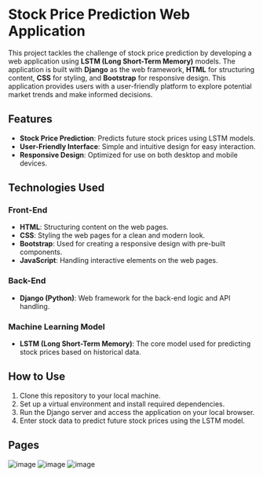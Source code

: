 # Stock Price Prediction Web Application

This project tackles the challenge of stock price prediction by developing a web application using **LSTM (Long Short-Term Memory)** models. The application is built with **Django** as the web framework, **HTML** for structuring content, **CSS** for styling, and **Bootstrap** for responsive design. This application provides users with a user-friendly platform to explore potential market trends and make informed decisions.

## Features
- **Stock Price Prediction**: Predicts future stock prices using LSTM models.
- **User-Friendly Interface**: Simple and intuitive design for easy interaction.
- **Responsive Design**: Optimized for use on both desktop and mobile devices.

## Technologies Used

### Front-End
- **HTML**: Structuring content on the web pages.
- **CSS**: Styling the web pages for a clean and modern look.
- **Bootstrap**: Used for creating a responsive design with pre-built components.
- **JavaScript**: Handling interactive elements on the web pages.

### Back-End
- **Django (Python)**: Web framework for the back-end logic and API handling.

### Machine Learning Model
- **LSTM (Long Short-Term Memory)**: The core model used for predicting stock prices based on historical data.

## How to Use
1. Clone this repository to your local machine.
2. Set up a virtual environment and install required dependencies.
3. Run the Django server and access the application on your local browser.
4. Enter stock data to predict future stock prices using the LSTM model.

## Pages
![image](https://github.com/user-attachments/assets/21f8c9f5-44bd-45ef-bb02-360d9a265436)
![image](https://github.com/user-attachments/assets/fc0075f1-d3f2-47aa-bcb1-9ae34d4b5430)
![image](https://github.com/user-attachments/assets/34c94ae8-2197-47a6-946c-44617f10ca52)



